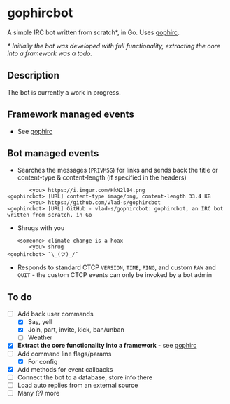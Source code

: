 # gophircbot
A simple IRC bot written from scratch*, in Go.
Uses [gophirc](https://github.com/vlad-s/gophirc).

_* Initially the bot was developed with full functionality, extracting the core into a framework was a todo._

## Description
The bot is currently a work in progress.

## Framework managed events 
* See [gophirc](https://github.com/vlad-s/gophirc)

## Bot managed events
* Searches the messages (`PRIVMSG`) for links and sends back the title or content-type & content-length (if specified in the headers)
```
       <you> https://i.imgur.com/HkN2lB4.png
<gophircbot> [URL] content-type image/png, content-length 33.4 KB
       <you> https://github.com/vlad-s/gophircbot
<gophircbot> [URL] GitHub - vlad-s/gophircbot: gophircbot, an IRC bot written from scratch, in Go
```
* Shrugs with you
```
   <someone> climate change is a hoax
       <you> shrug
<gophircbot> ¯\_(ツ)_/¯
```
* Responds to standard CTCP `VERSION`, `TIME`, `PING`, and custom `RAW` and `QUIT` - the custom CTCP events can only be invoked by a bot admin


## To do
- [ ] Add back user commands
  - [x] Say, yell
  - [x] Join, part, invite, kick, ban/unban
  - [ ] Weather
- [x] **Extract the core functionality into a framework** - see [gophirc](https://github.com/vlad-s/gophirc)
- [ ] Add command line flags/params
  - [x] For config
- [x] Add methods for event callbacks
- [ ] Connect the bot to a database, store info there
- [ ] Load auto replies from an external source
- [ ] Many *(?)* more